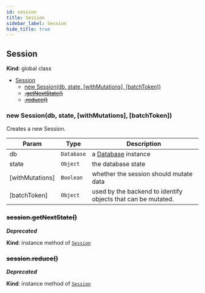 ```yaml
---
id: session
title: Session
sidebar_label: Session
hide_title: true
---
```


<a name="Session"></a>

## Session
**Kind**: global class  

* [Session](#Session)
    * [new Session(db, state, [withMutations], [batchToken])](#new_Session_new)
    * ~~[.getNextState()](#Session+getNextState)~~
    * ~~[.reduce()](#Session+reduce)~~

<a name="new_Session_new"></a>

### new Session(db, state, [withMutations], [batchToken])
Creates a new Session.


| Param | Type | Description |
| --- | --- | --- |
| db | <code>Database</code> | a [Database](Database) instance |
| state | <code>Object</code> | the database state |
| [withMutations] | <code>Boolean</code> | whether the session should mutate data |
| [batchToken] | <code>Object</code> | used by the backend to identify objects that can be                                 mutated. |

<a name="Session+getNextState"></a>

### ~~session.getNextState()~~
***Deprecated***

**Kind**: instance method of [<code>Session</code>](#Session)  
<a name="Session+reduce"></a>

### ~~session.reduce()~~
***Deprecated***

**Kind**: instance method of [<code>Session</code>](#Session)  
